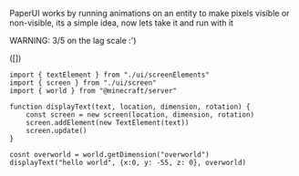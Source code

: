 PaperUI works by running animations on an entity to make pixels visible or non-visible, its a simple idea, now lets take it and run with it

WARNING: 3/5 on the lag scale :')

([])
```
import { textElement } from "./ui/screenElements"
import { screen } from "./ui/screen"
import { world } from "@minecraft/server"

function displayText(text, location, dimension, rotation) {
    const screen = new screen(location, dimension, rotation)
    screen.addElement(new TextElement(text))
    screen.update()
}

cosnt overworld = world.getDimension("overworld")
displayText("hello world", {x:0, y: -55, z: 0}, overworld)
```

